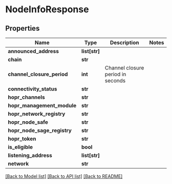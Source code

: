 # NodeInfoResponse

## Properties
Name | Type | Description | Notes
------------ | ------------- | ------------- | -------------
**announced_address** | **list[str]** |  | 
**chain** | **str** |  | 
**channel_closure_period** | **int** | Channel closure period in seconds | 
**connectivity_status** | **str** |  | 
**hopr_channels** | **str** |  | 
**hopr_management_module** | **str** |  | 
**hopr_network_registry** | **str** |  | 
**hopr_node_safe** | **str** |  | 
**hopr_node_sage_registry** | **str** |  | 
**hopr_token** | **str** |  | 
**is_eligible** | **bool** |  | 
**listening_address** | **list[str]** |  | 
**network** | **str** |  | 

[[Back to Model list]](../README.md#documentation-for-models) [[Back to API list]](../README.md#documentation-for-api-endpoints) [[Back to README]](../README.md)

